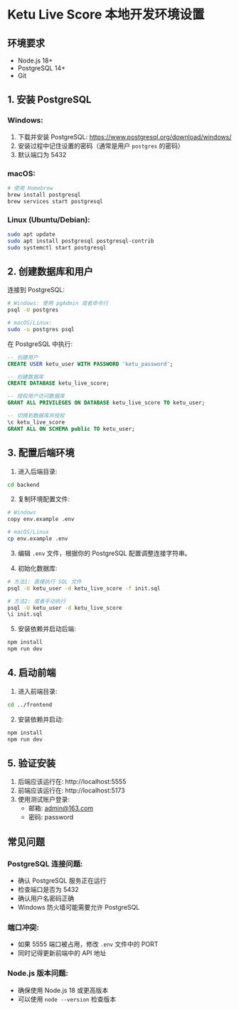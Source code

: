 # Ketu Live Score 本地开发环境设置

## 环境要求

- Node.js 18+ 
- PostgreSQL 14+
- Git

## 1. 安装 PostgreSQL

### Windows:
1. 下载并安装 PostgreSQL: https://www.postgresql.org/download/windows/
2. 安装过程中记住设置的密码（通常是用户 `postgres` 的密码）
3. 默认端口为 5432

### macOS:
```bash
# 使用 Homebrew
brew install postgresql
brew services start postgresql
```

### Linux (Ubuntu/Debian):
```bash
sudo apt update
sudo apt install postgresql postgresql-contrib
sudo systemctl start postgresql
```

## 2. 创建数据库和用户

连接到 PostgreSQL:
```bash
# Windows: 使用 pgAdmin 或者命令行
psql -U postgres

# macOS/Linux:
sudo -u postgres psql
```

在 PostgreSQL 中执行:
```sql
-- 创建用户
CREATE USER ketu_user WITH PASSWORD 'ketu_password';

-- 创建数据库
CREATE DATABASE ketu_live_score;

-- 授权用户访问数据库
GRANT ALL PRIVILEGES ON DATABASE ketu_live_score TO ketu_user;

-- 切换到数据库并授权
\c ketu_live_score
GRANT ALL ON SCHEMA public TO ketu_user;
```

## 3. 配置后端环境

1. 进入后端目录:
```bash
cd backend
```

2. 复制环境配置文件:
```bash
# Windows
copy env.example .env

# macOS/Linux  
cp env.example .env
```

3. 编辑 `.env` 文件，根据你的 PostgreSQL 配置调整连接字符串。

4. 初始化数据库:
```bash
# 方法1: 直接执行 SQL 文件
psql -U ketu_user -d ketu_live_score -f init.sql

# 方法2: 或者手动执行
psql -U ketu_user -d ketu_live_score
\i init.sql
```

5. 安装依赖并启动后端:
```bash
npm install
npm run dev
```

## 4. 启动前端

1. 进入前端目录:
```bash
cd ../frontend
```

2. 安装依赖并启动:
```bash
npm install
npm run dev
```

## 5. 验证安装

1. 后端应该运行在: http://localhost:5555
2. 前端应该运行在: http://localhost:5173
3. 使用测试账户登录:
   - 邮箱: admin@163.com
   - 密码: password

## 常见问题

### PostgreSQL 连接问题:
- 确认 PostgreSQL 服务正在运行
- 检查端口是否为 5432
- 确认用户名密码正确
- Windows 防火墙可能需要允许 PostgreSQL

### 端口冲突:
- 如果 5555 端口被占用，修改 `.env` 文件中的 PORT
- 同时记得更新前端中的 API 地址

### Node.js 版本问题:
- 确保使用 Node.js 18 或更高版本
- 可以使用 `node --version` 检查版本 